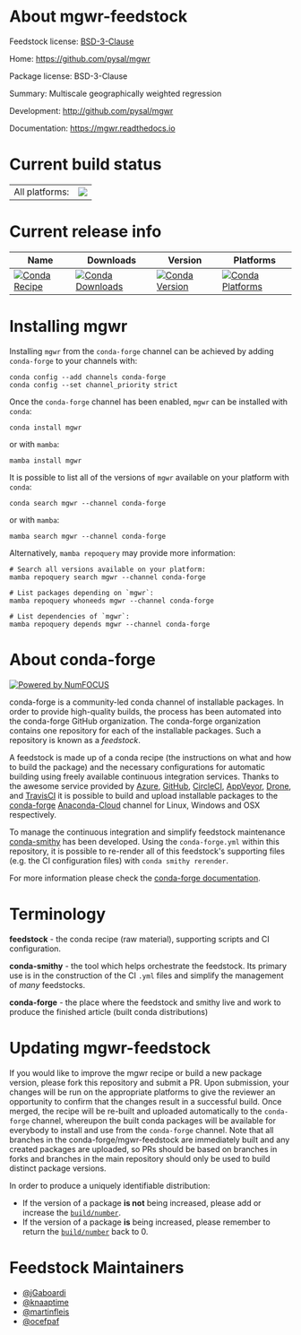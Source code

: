 About mgwr-feedstock
====================

Feedstock license: [BSD-3-Clause](https://github.com/conda-forge/mgwr-feedstock/blob/main/LICENSE.txt)

Home: https://github.com/pysal/mgwr

Package license: BSD-3-Clause

Summary: Multiscale geographically weighted regression

Development: http://github.com/pysal/mgwr

Documentation: https://mgwr.readthedocs.io

Current build status
====================


<table><tr><td>All platforms:</td>
    <td>
      <a href="https://dev.azure.com/conda-forge/feedstock-builds/_build/latest?definitionId=631&branchName=main">
        <img src="https://dev.azure.com/conda-forge/feedstock-builds/_apis/build/status/mgwr-feedstock?branchName=main">
      </a>
    </td>
  </tr>
</table>

Current release info
====================

| Name | Downloads | Version | Platforms |
| --- | --- | --- | --- |
| [![Conda Recipe](https://img.shields.io/badge/recipe-mgwr-green.svg)](https://anaconda.org/conda-forge/mgwr) | [![Conda Downloads](https://img.shields.io/conda/dn/conda-forge/mgwr.svg)](https://anaconda.org/conda-forge/mgwr) | [![Conda Version](https://img.shields.io/conda/vn/conda-forge/mgwr.svg)](https://anaconda.org/conda-forge/mgwr) | [![Conda Platforms](https://img.shields.io/conda/pn/conda-forge/mgwr.svg)](https://anaconda.org/conda-forge/mgwr) |

Installing mgwr
===============

Installing `mgwr` from the `conda-forge` channel can be achieved by adding `conda-forge` to your channels with:

```
conda config --add channels conda-forge
conda config --set channel_priority strict
```

Once the `conda-forge` channel has been enabled, `mgwr` can be installed with `conda`:

```
conda install mgwr
```

or with `mamba`:

```
mamba install mgwr
```

It is possible to list all of the versions of `mgwr` available on your platform with `conda`:

```
conda search mgwr --channel conda-forge
```

or with `mamba`:

```
mamba search mgwr --channel conda-forge
```

Alternatively, `mamba repoquery` may provide more information:

```
# Search all versions available on your platform:
mamba repoquery search mgwr --channel conda-forge

# List packages depending on `mgwr`:
mamba repoquery whoneeds mgwr --channel conda-forge

# List dependencies of `mgwr`:
mamba repoquery depends mgwr --channel conda-forge
```


About conda-forge
=================

[![Powered by
NumFOCUS](https://img.shields.io/badge/powered%20by-NumFOCUS-orange.svg?style=flat&colorA=E1523D&colorB=007D8A)](https://numfocus.org)

conda-forge is a community-led conda channel of installable packages.
In order to provide high-quality builds, the process has been automated into the
conda-forge GitHub organization. The conda-forge organization contains one repository
for each of the installable packages. Such a repository is known as a *feedstock*.

A feedstock is made up of a conda recipe (the instructions on what and how to build
the package) and the necessary configurations for automatic building using freely
available continuous integration services. Thanks to the awesome service provided by
[Azure](https://azure.microsoft.com/en-us/services/devops/), [GitHub](https://github.com/),
[CircleCI](https://circleci.com/), [AppVeyor](https://www.appveyor.com/),
[Drone](https://cloud.drone.io/welcome), and [TravisCI](https://travis-ci.com/)
it is possible to build and upload installable packages to the
[conda-forge](https://anaconda.org/conda-forge) [Anaconda-Cloud](https://anaconda.org/)
channel for Linux, Windows and OSX respectively.

To manage the continuous integration and simplify feedstock maintenance
[conda-smithy](https://github.com/conda-forge/conda-smithy) has been developed.
Using the ``conda-forge.yml`` within this repository, it is possible to re-render all of
this feedstock's supporting files (e.g. the CI configuration files) with ``conda smithy rerender``.

For more information please check the [conda-forge documentation](https://conda-forge.org/docs/).

Terminology
===========

**feedstock** - the conda recipe (raw material), supporting scripts and CI configuration.

**conda-smithy** - the tool which helps orchestrate the feedstock.
                   Its primary use is in the construction of the CI ``.yml`` files
                   and simplify the management of *many* feedstocks.

**conda-forge** - the place where the feedstock and smithy live and work to
                  produce the finished article (built conda distributions)


Updating mgwr-feedstock
=======================

If you would like to improve the mgwr recipe or build a new
package version, please fork this repository and submit a PR. Upon submission,
your changes will be run on the appropriate platforms to give the reviewer an
opportunity to confirm that the changes result in a successful build. Once
merged, the recipe will be re-built and uploaded automatically to the
`conda-forge` channel, whereupon the built conda packages will be available for
everybody to install and use from the `conda-forge` channel.
Note that all branches in the conda-forge/mgwr-feedstock are
immediately built and any created packages are uploaded, so PRs should be based
on branches in forks and branches in the main repository should only be used to
build distinct package versions.

In order to produce a uniquely identifiable distribution:
 * If the version of a package **is not** being increased, please add or increase
   the [``build/number``](https://docs.conda.io/projects/conda-build/en/latest/resources/define-metadata.html#build-number-and-string).
 * If the version of a package **is** being increased, please remember to return
   the [``build/number``](https://docs.conda.io/projects/conda-build/en/latest/resources/define-metadata.html#build-number-and-string)
   back to 0.

Feedstock Maintainers
=====================

* [@jGaboardi](https://github.com/jGaboardi/)
* [@knaaptime](https://github.com/knaaptime/)
* [@martinfleis](https://github.com/martinfleis/)
* [@ocefpaf](https://github.com/ocefpaf/)

